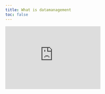 ```yaml
---
title: What is datamanagement
toc: false
---
```


<iframe src="https://www.youtube-nocookie.com/embed/PWutnWBfUSw" frameborder="0" height="200px" allow="accelerometer; autoplay; clipboard-write; encrypted-media; gyroscope; picture-in-picture" allowfullscreen></iframe> 
